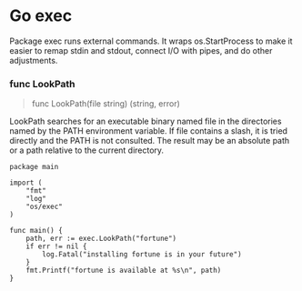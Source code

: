 # Go exec

Package exec runs external commands. It wraps os.StartProcess to make it easier to remap stdin and stdout, connect I/O with pipes, and do other adjustments.

### func LookPath

>func LookPath(file string) (string, error)

LookPath searches for an executable binary named file in the directories named by the PATH environment variable. If file contains a slash, it is tried directly and the PATH is not consulted. The result may be an absolute path or a path relative to the current directory.

```
package main

import (
	"fmt"
	"log"
	"os/exec"
)

func main() {
	path, err := exec.LookPath("fortune")
	if err != nil {
		log.Fatal("installing fortune is in your future")
	}
	fmt.Printf("fortune is available at %s\n", path)
}
```